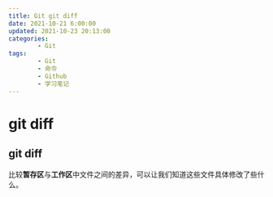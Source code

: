 ```yaml
---
title: Git git diff
date: 2021-10-21 6:00:00
updated: 2021-10-23 20:13:00
categories:
        - Git
tags:
        - Git
        - 命令
        - Github
        - 学习笔记
---
```

# git diff

## git diff

比较**暂存区**与**工作区**中文件之间的差异，可以让我们知道这些文件具体修改了些什么。

